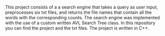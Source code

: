 This project consists of a a search engine that takes a query as user input, preprocesses six txt files, and returns the file names that contain all the words with the corresponding counts. The search engine was implemented with the use of a custom written AVL Search Tree class. In this repository you can find the project and the txt files. The project is written in C++.
